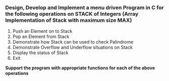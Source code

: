 ### Design, Develop and Implement a menu driven Program in C for the following operations on STACK of Integers (Array Implementation of Stack with maximum size MAX)

1. Push an Element on to Stack
2. Pop an Element from Stack
3. Demonstrate how Stack can be used to check Palindrome
4. Demonstrate Overflow and Underflow situations on Stack
5. Display the status of Stack
6. Exit

**Support the program with appropriate functions for each of the above operations**
